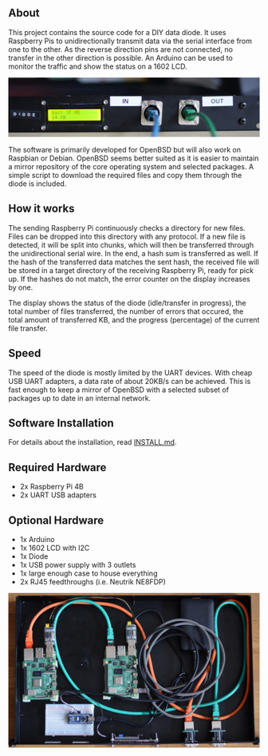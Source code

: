 ## About
This project contains the source code for a DIY data diode. It uses
Raspberry Pis to unidirectionally transmit data via the serial
interface from one to the other. As the reverse direction pins are
not connected, no transfer in the other direction is possible. An
Arduino can be used to monitor the traffic and show the status on
a 1602 LCD.

![Finished Diode](images/case.jpg)

The software is primarily developed for OpenBSD but will also work
on Raspbian or Debian. OpenBSD seems better suited as it is easier
to maintain a mirror repository of the core operating system and
selected packages. A simple script to download the required files
and copy them through the diode is included.

## How it works
The sending Raspberry Pi continuously checks a directory for new files.
Files can be dropped into this directory with any protocol. If a new
file is detected, it will be split into chunks, which will then be
transferred through the unidirectional serial wire. In the end, a hash
sum is transferred as well. If the hash of the transferred data matches
the sent hash, the received file will be stored in a target directory of
the receiving Raspberry Pi, ready for pick up. If the hashes do not
match, the error counter on the display increases by one.

The display shows the status of the diode (idle/transfer in progress),
the total number of files transferred, the number of errors that
occured, the total amount of transferred KB, and the progress
(percentage) of the current file transfer.

## Speed
The speed of the diode is mostly limited by the UART devices. With cheap
USB UART adapters, a data rate of about 20KB/s can be achieved. This is
fast enough to keep a mirror of OpenBSD with a selected subset of
packages up to date in an internal network.

## Software Installation
For details about the installation, read [INSTALL.md](INSTALL.md).

## Required Hardware
* 2x Raspberry Pi 4B
* 2x UART USB adapters
## Optional Hardware
* 1x Arduino
* 1x 1602 LCD with I2C
* 1x Diode
* 1x USB power supply with 3 outlets
* 1x large enough case to house everything
* 2x RJ45 feedthroughs (i.e. Neutrik NE8FDP)

![images/inside](images/inside.jpg)
